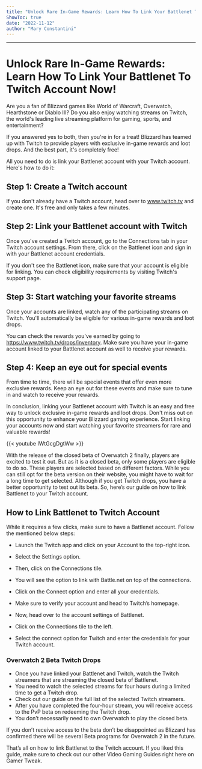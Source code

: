 ```yaml
---
title: "Unlock Rare In-Game Rewards: Learn How To Link Your Battlenet To Twitch Account Now!"
ShowToc: true 
date: "2022-11-12"
author: "Mary Constantini"
---
```

*****
# Unlock Rare In-Game Rewards: Learn How To Link Your Battlenet To Twitch Account Now!

Are you a fan of Blizzard games like World of Warcraft, Overwatch, Hearthstone or Diablo III? Do you also enjoy watching streams on Twitch, the world's leading live streaming platform for gaming, sports, and entertainment?

If you answered yes to both, then you're in for a treat! Blizzard has teamed up with Twitch to provide players with exclusive in-game rewards and loot drops. And the best part, it's completely free!

All you need to do is link your Battlenet account with your Twitch account. Here's how to do it:

## Step 1: Create a Twitch account

If you don't already have a Twitch account, head over to www.twitch.tv and create one. It's free and only takes a few minutes.

## Step 2: Link your Battlenet account with Twitch

Once you've created a Twitch account, go to the Connections tab in your Twitch account settings. From there, click on the Battlenet icon and sign in with your Battlenet account credentials.

If you don't see the Battlenet icon, make sure that your account is eligible for linking. You can check eligibility requirements by visiting Twitch's support page.

## Step 3: Start watching your favorite streams

Once your accounts are linked, watch any of the participating streams on Twitch. You'll automatically be eligible for various in-game rewards and loot drops.

You can check the rewards you've earned by going to https://www.twitch.tv/drops/inventory. Make sure you have your in-game account linked to your Battlenet account as well to receive your rewards.

## Step 4: Keep an eye out for special events

From time to time, there will be special events that offer even more exclusive rewards. Keep an eye out for these events and make sure to tune in and watch to receive your rewards.

In conclusion, linking your Battlenet account with Twitch is an easy and free way to unlock exclusive in-game rewards and loot drops. Don't miss out on this opportunity to enhance your Blizzard gaming experience. Start linking your accounts now and start watching your favorite streamers for rare and valuable rewards!

{{< youtube IWtGcgDgtWw >}} 



With the release of the closed beta of Overwatch 2 finally, players are excited to test it out. But as it is a closed beta, only some players are eligible to do so. These players are selected based on different factors. While you can still opt for the beta version on their website, you might have to wait for a long time to get selected. Although if you get Twitch drops, you have a better opportunity to test out its beta. So, here’s our guide on how to link Battlenet to your Twitch account.
 
## How to Link Battlenet to Twitch Account
 
While it requires a few clicks, make sure to have a Battlenet account. Follow the mentioned below steps:
 
- Launch the Twitch app and click on your Account to the top-right icon.
 - Select the Settings option.
 - Then, click on the Connections tile.
 - You will see the option to link with Battle.net on top of the connections.

 

 
- Click on the Connect option and enter all your credentials.
 - Make sure to verify your account and head to Twitch’s homepage.
 - Now, head over to the account settings of Battlenet.
 - Click on the Connections tile to the left.

 
- Select the connect option for Twitch and enter the credentials for your Twitch account.

 
### Overwatch 2 Beta Twitch Drops
 
- Once you have linked your Battlenet and Twitch, watch the Twitch streamers that are streaming the closed beta of Battlenet.
 - You need to watch the selected streams for four hours during a limited time to get a Twitch drop.
 - Check out our guide on the full list of the selected Twitch streamers.
 - After you have completed the four-hour stream, you will receive access to the PvP beta on redeeming the Twitch drop.
 - You don’t necessarily need to own Overwatch to play the closed beta.

 
If you don’t receive access to the beta don’t be disappointed as Blizzard has confirmed there will be several Beta programs for Overwatch 2 in the future.
 
That’s all on how to link Battlenet to the Twitch account. If you liked this guide, make sure to check out our other Video Gaming Guides right here on Gamer Tweak.




